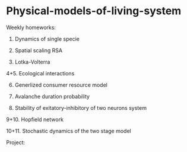 # Physical-models-of-living-system

Weekly homeworks:
1. Dynamics of single specie

2. Spatial scaling RSA

3. Lotka-Volterra

4+5. Ecological interactions

6. Generlized consumer resource model

7. Avalanche duration probability

8. Stability of exitatory-inhibitory of two neurons system

9+10. Hopfield network

10+11. Stochastic dynamics of the two stage model

Project: 
